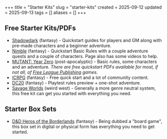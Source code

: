 +++
title = "Starter Kits"
slug = "starter-kits"
created = 2025-09-12
updated = 2025-09-13
tags = []
aliases = []
+++

## Free Starter Kits/PDFs

- [Shadowdark](https://www.thearcanelibrary.com/products/shadowdark-rpg-quickstart-set-pdf) (fantasy) - Quickstart guides for players and GM along with pre-made characters and a beginner adventure.
- [Nimble](https://nimblerpg.com/pages/start) (fantasy) - Quickstart Basic Rules with a couple adventure quests and a couple of characters. Page also has some videos to help.
- [MUTANT: Year Zero](https://www.drivethrurpg.com/en/product/188014/mutant-year-zero-starter-booklet) (post-apocalyptic) - Basic rules, some characters and an adventure. *There are free quickstart PDFs available for most, if not all, of [Free League Publishing](https://freeleaguepublishing.com) games.*
- [ICRPG](https://icrpgcommunitycontent.com) (fantasy) - Free quick start and a lot of community content.
- [DC20](https://thedungeoncoach.com/pages/dc20-free-downloads) (fantasy) - Playtest rules preview + one-shot adventure.
- [Savage Worlds](https://peginc.com/product/deadlands-the-weird-west-blood-on-the-range-savage-worlds-test-drive-swade) (weird west) - Generally a more genre neutral system, this free kit can get you started with everything you need.


## Starter Box Sets


- [D&D Heros of the Borderlands](https://marketplace.dndbeyond.com/category/4705000) (fantasy) - Being dubbed a "board game", this box set in digital or physical form has everything you need to get started.